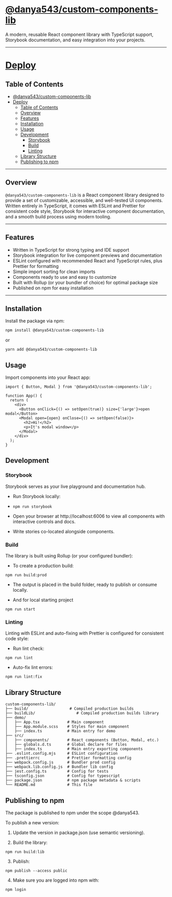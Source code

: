 # [@danya543/custom-components-lib](https://www.npmjs.com/package/@danya543/custom-components-lib)

A modern, reusable React component library with TypeScript support, Storybook documentation, and easy integration into your projects.

---
# [Deploy](custom-lib.netlify.app)

## Table of Contents

- [@danya543/custom-components-lib](#danya543custom-components-lib)
- [Deploy](#deploy)
  - [Table of Contents](#table-of-contents)
  - [Overview](#overview)
  - [Features](#features)
  - [Installation](#installation)
  - [Usage](#usage)
  - [Development](#development)
    - [Storybook](#storybook)
    - [Build](#build)
    - [Linting](#linting)
  - [Library Structure](#library-structure)
  - [Publishing to npm](#publishing-to-npm)

---

## Overview

`@danya543/custom-components-lib` is a React component library designed to provide a set of customizable, accessible, and well-tested UI components. Written entirely in TypeScript, it comes with ESLint and Prettier for consistent code style, Storybook for interactive component documentation, and a smooth build process using modern tooling.

---

## Features

- Written in TypeScript for strong typing and IDE support  
- Storybook integration for live component previews and documentation  
- ESLint configured with recommended React and TypeScript rules, plus Prettier for formatting  
- Simple import sorting for clean imports  
- Components ready to use and easy to customize  
- Built with Rollup (or your bundler of choice) for optimal package size  
- Published on npm for easy installation  

---

## Installation

Install the package via npm:

```bash
npm install @danya543/custom-components-lib
```
or 
```
yarn add @danya543/custom-components-lib
```

## Usage

Import components into your React app:
```
import { Button, Modal } from '@danya543/custom-components-lib';

function App() {
  return (
    <div>
      <Button onClick={() => setOpen(true)} size={'large'}>open modal</Button>
      <Modal open={open} onClose={() => setOpen(false)}>
        <h2>Hi!</h2>
        <p>It's modal window</p>
      </Modal>
    </div>
  );
}
```

## Development

### Storybook

Storybook serves as your live playground and documentation hub.

- Run Storybook locally:
- 
  ```
  npm run storybook
  ```

- Open your browser at http://localhost:6006 to view all components with interactive controls and docs.

- Write stories co-located alongside components.

### Build

The library is built using Rollup (or your configured bundler):

- To create a production build:

```
npm run build:prod
```

- The output is placed in the build folder, ready to publish or consume locally.

- And for local starting project

```
npm run start
```

### Linting

Linting with ESLint and auto-fixing with Prettier is configured for consistent code style:

- Run lint check:

```
npm run lint
```

- Auto-fix lint errors:


```
npm run lint:fix
```

## Library Structure

```
custom-components-lib/
├── build/                  # Compiled production builds
├── buildLib/                  # Compiled production builds library
├── demo/
│   ├── App.tsx            # Main component
│   ├── App.module.scss    # Styles for main component
│   ├── index.ts           # Main entry for demo
├── src/
│   ├── components/        # React components (Button, Modal, etc.)
│   ├── globals.d.ts       # Global declare for files
│   ├── index.ts           # Main entry exporting components
├── .eslint.config.mjs     # ESLint configuration
├── .prettierrc            # Prettier formatting config
├── webpack.config.js      # Bundler prod config
├── webpack.lib.config.js  # Bundler lib config
├── jest.config.ts         # Config for tests
├── tsconfig.json          # Config for typescript
├── package.json           # npm package metadata & scripts
└── README.md              # This file
```

## Publishing to npm

The package is published to npm under the scope @danya543.

To publish a new version:

1. Update the version in package.json (use semantic versioning).

2. Build the library:

```
npm run build:lib
```

3. Publish:

```
npm publish --access public
```

4. Make sure you are logged into npm with:

```
npm login
```